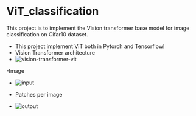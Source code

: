 ﻿# ViT_classification

This project is to implement the Vision transformer base model for image classification on Cifar10 dataset.
- This project implement ViT both in Pytorch and Tensorflow!
- Vision Transformer architecture
- ![vision-transformer-vit](https://github.com/user-attachments/assets/92b818e8-834b-406a-9e61-b657aa92390b)

-Image
- ![input](https://github.com/user-attachments/assets/27f1451c-b4fa-43b3-a401-fc277ce6cf2e)

- Patches per image
- ![output](https://github.com/user-attachments/assets/30fe0704-4312-4bc3-be0b-a2cd24b8e0c9)


